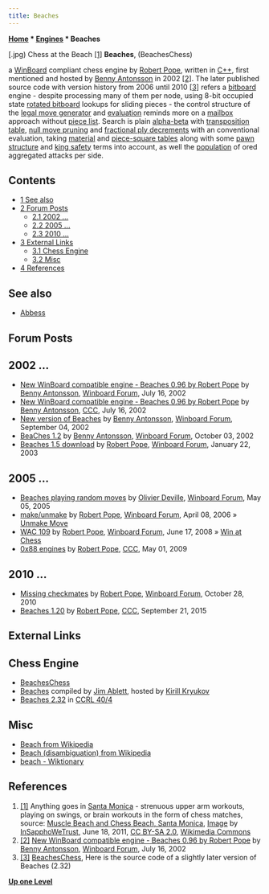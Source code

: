 ```yaml
---
title: Beaches
---
```

**[Home](Home "Home") * [Engines](Engines "Engines") * Beaches**

\[.jpg) Chess at the Beach <a id="cite-note-1" href="#cite-ref-1">[1]</a>
**Beaches**, (BeachesChess)

a [WinBoard](WinBoard "WinBoard") compliant chess engine by [Robert Pope](Robert_Pope "Robert Pope"), written in [C++](Cpp "Cpp"), first mentioned and hosted by [Benny Antonsson](Benny_Antonsson "Benny Antonsson") in 2002 <a id="cite-note-2" href="#cite-ref-2">[2]</a>.
The later published source code with version history from 2006 until 2010 <a id="cite-note-3" href="#cite-ref-3">[3]</a> refers a [bitboard](Bitboards "Bitboards") engine - despite processing many of them per node, using 8-bit occupied state [rotated bitboard](Rotated_Bitboards "Rotated Bitboards") lookups for sliding pieces - the control structure of the [legal move generator](Move_Generation#Legal "Move Generation") and [evaluation](Evaluation "Evaluation") reminds more on a [mailbox](Mailbox "Mailbox") approach without [piece list](Piece-Lists "Piece-Lists").
Search is plain [alpha-beta](Alpha-Beta "Alpha-Beta") with [transposition table](Transposition_Table "Transposition Table"), [null move pruning](Null_Move_Pruning "Null Move Pruning") and [fractional ply decrements](Depth#FractionalPlies "Depth") with an conventional evaluation, taking [material](Material "Material") and [piece-square tables](Piece-Square_Tables "Piece-Square Tables") along with some [pawn structure](Pawn_Structure "Pawn Structure") and [king safety](King_Safety "King Safety") terms into account, as well the [population](Population_Count "Population Count") of ored aggregated attacks per side.

## Contents

- [1 See also](#see-also)
- [2 Forum Posts](#forum-posts)
  - [2.1 2002 ...](#2002-...)
  - [2.2 2005 ...](#2005-...)
  - [2.3 2010 ...](#2010-...)
- [3 External Links](#external-links)
  - [3.1 Chess Engine](#chess-engine)
  - [3.2 Misc](#misc)
- [4 References](#references)

## See also

- [Abbess](Abbess "Abbess")

## Forum Posts

## 2002 ...

- [New WinBoard compatible engine - Beaches 0.96 by Robert Pope](http://www.open-aurec.com/wbforum/viewtopic.php?f=18&t=38196) by [Benny Antonsson](Benny_Antonsson "Benny Antonsson"), [Winboard Forum](Computer_Chess_Forums "Computer Chess Forums"), July 16, 2002
- [New WinBoard compatible engine - Beaches 0.96 by Robert Pope](https://www.stmintz.com/ccc/index.php?id=240784) by [Benny Antonsson](Benny_Antonsson "Benny Antonsson"), [CCC](CCC "CCC"), July 16, 2002
- [New version of Beaches](http://www.open-aurec.com/wbforum/viewtopic.php?f=18&t=38849) by [Benny Antonsson](Benny_Antonsson "Benny Antonsson"), [Winboard Forum](Computer_Chess_Forums "Computer Chess Forums"), September 04, 2002
- [BeaChes 1.2](http://www.open-aurec.com/wbforum/viewtopic.php?f=18&t=39377) by [Benny Antonsson](Benny_Antonsson "Benny Antonsson"), [Winboard Forum](Computer_Chess_Forums "Computer Chess Forums"), October 03, 2002
- [Beaches 1.5 download](http://www.open-aurec.com/wbforum/viewtopic.php?f=18&t=40890) by [Robert Pope](Robert_Pope "Robert Pope"), [Winboard Forum](Computer_Chess_Forums "Computer Chess Forums"), January 22, 2003

## 2005 ...

- [Beaches playing random moves](http://www.open-aurec.com/wbforum/viewtopic.php?f=2&t=2476) by [Olivier Deville](Olivier_Deville "Olivier Deville"), [Winboard Forum](Computer_Chess_Forums "Computer Chess Forums"), May 05, 2005
- [make/unmake](http://www.open-aurec.com/wbforum/viewtopic.php?f=4&t=4641) by [Robert Pope](Robert_Pope "Robert Pope"), [Winboard Forum](Computer_Chess_Forums "Computer Chess Forums"), April 08, 2006 » [Unmake Move](Unmake_Move "Unmake Move")
- [WAC 109](http://www.open-aurec.com/wbforum/viewtopic.php?f=4&t=49273) by [Robert Pope](Robert_Pope "Robert Pope"), [Winboard Forum](Computer_Chess_Forums "Computer Chess Forums"), June 17, 2008 » [Win at Chess](Win_at_Chess "Win at Chess")
- [0x88 engines](http://www.talkchess.com/forum/viewtopic.php?t=27680) by [Robert Pope](Robert_Pope "Robert Pope"), [CCC](CCC "CCC"), May 01, 2009

## 2010 ...

- [Missing checkmates](http://www.open-aurec.com/wbforum/viewtopic.php?f=4&t=51278) by [Robert Pope](Robert_Pope "Robert Pope"), [Winboard Forum](Computer_Chess_Forums "Computer Chess Forums"), October 28, 2010
- [Beaches 1.20](http://www.talkchess.com/forum/viewtopic.php?t=57713) by [Robert Pope](Robert_Pope "Robert Pope"), [CCC](CCC "CCC"), September 21, 2015

## External Links

## Chess Engine

- [BeachesChess](https://sites.google.com/site/beacheschess/)
- [Beaches](http://kirr.homeunix.org/chess/engines/Jim%20Ablett/BEACHES/) compiled by [Jim Ablett](Jim_Ablett "Jim Ablett"), hosted by [Kirill Kryukov](Kirill_Kryukov "Kirill Kryukov")
- [Beaches 2.32](http://www.computerchess.org.uk/ccrl/404/cgi/engine_details.cgi?print=Details&eng=Beaches%202.32) in [CCRL 40/4](CCRL "CCRL")

## Misc

- [Beach from Wikipedia](https://en.wikipedia.org/wiki/Beach)
- [Beach (disambiguation) from Wikipedia](<https://en.wikipedia.org/wiki/Beach_(disambiguation)>)
- [beach - Wiktionary](https://en.wiktionary.org/wiki/beach)

## References

1. <a id="cite-ref-1" href="#cite-note-1">[1]</a> Anything goes in [Santa Monica](https://en.wikipedia.org/wiki/Santa_Monica,_California) - strenuous upper arm workouts, playing on swings, or brain workouts in the form of chess matches, source: [Muscle Beach and Chess Beach, Santa Monica](https://www.flickr.com/photos/skinnylawyer/5847210301/), [Image](<https://commons.wikimedia.org/wiki/File:Muscle_Beach_and_Chess_Beach,_Santa_Monica_(5847210301).jpg>) by [InSapphoWeTrust](https://www.flickr.com/people/56619626@N05?rb=1), June 18, 2011, [CC BY-SA 2.0](https://creativecommons.org/licenses/by-sa/2.0/deed.en), [Wikimedia Commons](https://en.wikipedia.org/wiki/Wikimedia_Commons)
1. <a id="cite-ref-2" href="#cite-note-2">[2]</a> [New WinBoard compatible engine - Beaches 0.96 by Robert Pope](http://www.open-aurec.com/wbforum/viewtopic.php?f=18&t=38196) by [Benny Antonsson](Benny_Antonsson "Benny Antonsson"), [Winboard Forum](Computer_Chess_Forums "Computer Chess Forums"), July 16, 2002
1. <a id="cite-ref-3" href="#cite-note-3">[3]</a> [BeachesChess](https://sites.google.com/site/beacheschess/), Here is the source code of a slightly later version of Beaches (2.32)

**[Up one Level](Engines "Engines")**

